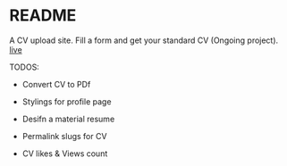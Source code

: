# README

A CV upload site. Fill a form and get your standard CV (Ongoing project).
[live](https://materialresume.herokuapp.com)

TODOS:

* Convert CV to PDf 

* Stylings for profile page

* Desifn a material resume

* Permalink slugs for CV

* CV likes & Views count
